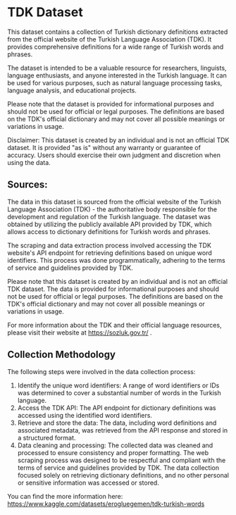 # TDK Dataset
This dataset contains a collection of Turkish dictionary definitions extracted from the official website of the Turkish Language Association (TDK). It provides comprehensive definitions for a wide range of Turkish words and phrases.

The dataset is intended to be a valuable resource for researchers, linguists, language enthusiasts, and anyone interested in the Turkish language. It can be used for various purposes, such as natural language processing tasks, language analysis, and educational projects.

Please note that the dataset is provided for informational purposes and should not be used for official or legal purposes. The definitions are based on the TDK's official dictionary and may not cover all possible meanings or variations in usage.

Disclaimer: This dataset is created by an individual and is not an official TDK dataset. It is provided "as is" without any warranty or guarantee of accuracy. Users should exercise their own judgment and discretion when using the data.

## Sources:
The data in this dataset is sourced from the official website of the Turkish Language Association (TDK) - the authoritative body responsible for the development and regulation of the Turkish language. The dataset was obtained by utilizing the publicly available API provided by TDK, which allows access to dictionary definitions for Turkish words and phrases.

The scraping and data extraction process involved accessing the TDK website's API endpoint for retrieving definitions based on unique word identifiers. This process was done programmatically, adhering to the terms of service and guidelines provided by TDK.

Please note that this dataset is created by an individual and is not an official TDK dataset. The data is provided for informational purposes and should not be used for official or legal purposes. The definitions are based on the TDK's official dictionary and may not cover all possible meanings or variations in usage.

For more information about the TDK and their official language resources, please visit their website at https://sozluk.gov.tr/ .

## Collection Methodology
The following steps were involved in the data collection process: 
1. Identify the unique word identifiers: A range of word identifiers or IDs was determined to cover a substantial number of words in the Turkish language.
2. Access the TDK API: The API endpoint for dictionary definitions was accessed using the identified word identifiers.
3. Retrieve and store the data: The data, including word definitions and associated metadata, was retrieved from the API response and stored in a structured format.
4. Data cleaning and processing: The collected data was cleaned and processed to ensure consistency and proper formatting. The web scraping process was designed to be respectful and compliant with the terms of service and guidelines provided by TDK. The data collection focused solely on retrieving dictionary definitions, and no other personal or sensitive information was accessed or stored.

You can find the more information here: https://www.kaggle.com/datasets/erogluegemen/tdk-turkish-words
